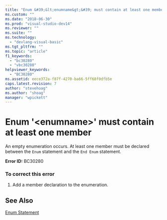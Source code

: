 ```yaml
---
title: "Enum &#39;&lt;enumname&gt;&#39; must contain at least one member | Microsoft Docs"
ms.custom: ""
ms.date: "2018-06-30"
ms.prod: "visual-studio-dev14"
ms.reviewer: ""
ms.suite: ""
ms.technology: 
  - "devlang-visual-basic"
ms.tgt_pltfrm: ""
ms.topic: "article"
f1_keywords: 
  - "bc30280"
  - "vbc30280"
helpviewer_keywords: 
  - "BC30280"
ms.assetid: eece372a-f87f-4270-ba66-5ff68f0dfb5e
caps.latest.revision: 7
author: "stevehoag"
ms.author: "shoag"
manager: "wpickett"
---
```

# Enum &#39;&lt;enumname&gt;&#39; must contain at least one member
An empty enumeration occurs. At least one member must be declared between the `Enum` statement and the `End Enum` statement.  
  
 **Error ID:** BC30280  
  
### To correct this error  
  
1.  Add a member declaration to the enumeration.  
  
## See Also  
 [Enum Statement](http://msdn.microsoft.com/library/a45e51f1-65ff-48e1-bf32-79130f137377)